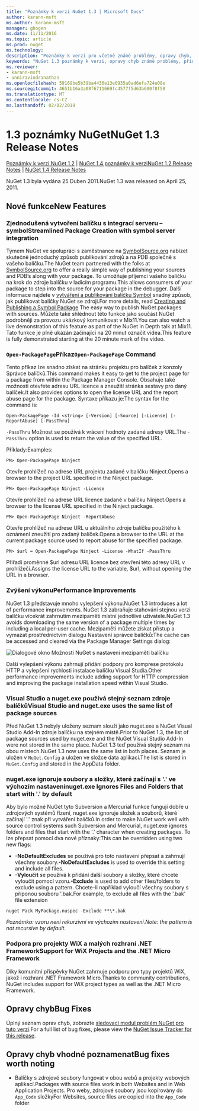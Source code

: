```yaml
---
title: "Poznámky k verzi NuGet 1.3 | Microsoft Docs"
author: karann-msft
ms.author: karann-msft
manager: ghogen
ms.date: 11/11/2016
ms.topic: article
ms.prod: nuget
ms.technology: 
description: "Poznámky k verzi pro včetně známé problémy, opravy chyb, přidaných funkcí a chcete 1.3 NuGet."
keywords: "NuGet 1.3 poznámky k verzi, opravy chyb známé problémy, přidat funkce, chcete"
ms.reviewer:
- karann-msft
- unniravindranathan
ms.openlocfilehash: 59169be5b39ba4436e13e0935a0ad6efa724e08e
ms.sourcegitcommit: 4651b16a3a08f6711669fc4577f5d63b600f8f58
ms.translationtype: MT
ms.contentlocale: cs-CZ
ms.lasthandoff: 02/02/2018
---
```

# <a name="nuget-13-release-notes"></a><span data-ttu-id="f1c0f-104">1.3 poznámky NuGet</span><span class="sxs-lookup"><span data-stu-id="f1c0f-104">NuGet 1.3 Release Notes</span></span>

<span data-ttu-id="f1c0f-105">[Poznámky k verzi NuGet 1.2](../release-notes/nuget-1.2.md) | [NuGet 1.4 poznámky k verzi](../release-notes/nuget-1.4.md)</span><span class="sxs-lookup"><span data-stu-id="f1c0f-105">[NuGet 1.2 Release Notes](../release-notes/nuget-1.2.md) | [NuGet 1.4 Release Notes](../release-notes/nuget-1.4.md)</span></span>

<span data-ttu-id="f1c0f-106">NuGet 1.3 byla vydána 25 Duben 2011.</span><span class="sxs-lookup"><span data-stu-id="f1c0f-106">NuGet 1.3 was released on April 25, 2011.</span></span>

## <a name="new-features"></a><span data-ttu-id="f1c0f-107">Nové funkce</span><span class="sxs-lookup"><span data-stu-id="f1c0f-107">New Features</span></span>

### <a name="streamlined-package-creation-with-symbol-server-integration"></a><span data-ttu-id="f1c0f-108">Zjednodušená vytvoření balíčku s integrací serveru – symbol</span><span class="sxs-lookup"><span data-stu-id="f1c0f-108">Streamlined Package Creation with symbol server integration</span></span>

<span data-ttu-id="f1c0f-109">Týmem NuGet ve spolupráci s zaměstnance na [SymbolSource.org](http://www.symbolsource.org/) nabízet skutečně jednoduchý způsob publikování zdrojů a na PDB společně s vašeho balíčku.</span><span class="sxs-lookup"><span data-stu-id="f1c0f-109">The NuGet team partnered with the folks at [SymbolSource.org](http://www.symbolsource.org/) to offer a really simple way of publishing your sources and PDB’s along with your package.</span></span> <span data-ttu-id="f1c0f-110">To umožňuje příjemci vašeho balíčku na krok do zdroje balíčku v ladicím programu.</span><span class="sxs-lookup"><span data-stu-id="f1c0f-110">This allows consumers of your package to step into the source for your package in the debugger.</span></span> <span data-ttu-id="f1c0f-111">Další informace najdete v [vytváření a publikování balíčku Symbol](../create-packages/symbol-packages.md) snadný způsob, jak publikovat balíčky NuGet se zdroji.</span><span class="sxs-lookup"><span data-stu-id="f1c0f-111">For more details, read [Creating and Publishing a Symbol Package](../create-packages/symbol-packages.md) The easy way to publish NuGet packages with sources.</span></span> <span data-ttu-id="f1c0f-112">Můžete také shlédnout této funkce jako součást NuGet podrobněji za provozu ukázkový komunikovat v Mix11.</span><span class="sxs-lookup"><span data-stu-id="f1c0f-112">You can also watch a live demonstration of this feature as part of the NuGet in Depth talk at Mix11.</span></span> <span data-ttu-id="f1c0f-113">Tato funkce je plně ukázán začínající na 20 minut označit videa.</span><span class="sxs-lookup"><span data-stu-id="f1c0f-113">This feature is fully demonstrated starting at the 20 minute mark of the video.</span></span>

### <a name="open-packagepage-command"></a><span data-ttu-id="f1c0f-114">`Open-PackagePage`Příkaz</span><span class="sxs-lookup"><span data-stu-id="f1c0f-114">`Open-PackagePage` Command</span></span>

<span data-ttu-id="f1c0f-115">Tento příkaz lze snadno získat na stránku projektu pro balíček z konzoly Správce balíčků.</span><span class="sxs-lookup"><span data-stu-id="f1c0f-115">This command makes it easy to get to the project page for a package from within the Package Manager Console.</span></span> <span data-ttu-id="f1c0f-116">Obsahuje také možnosti otevřete adresu URL licence a zneužití stránka sestavy pro daný balíček.</span><span class="sxs-lookup"><span data-stu-id="f1c0f-116">It also provides options to open the license URL and the report abuse page for the package.</span></span>
<span data-ttu-id="f1c0f-117">Syntaxe příkazu je:</span><span class="sxs-lookup"><span data-stu-id="f1c0f-117">The syntax for the command is:</span></span>

    Open-PackagePage -Id <string> [-Version] [-Source] [-License] [-ReportAbuse] [-PassThru]

<span data-ttu-id="f1c0f-118">`-PassThru` Možnost se používá k vrácení hodnoty zadané adresy URL.</span><span class="sxs-lookup"><span data-stu-id="f1c0f-118">The `-PassThru` option is used to return the value of the specified URL.</span></span>

<span data-ttu-id="f1c0f-119">Příklady:</span><span class="sxs-lookup"><span data-stu-id="f1c0f-119">Examples:</span></span>

    PM> Open-PackagePage Ninject

<span data-ttu-id="f1c0f-120">Otevře prohlížeč na adrese URL projektu zadané v balíčku Ninject.</span><span class="sxs-lookup"><span data-stu-id="f1c0f-120">Opens a browser to the project URL specified in the Ninject package.</span></span>

    PM> Open-PackagePage Ninject -License

<span data-ttu-id="f1c0f-121">Otevře prohlížeč na adrese URL licence zadané v balíčku Ninject.</span><span class="sxs-lookup"><span data-stu-id="f1c0f-121">Opens a browser to the license URL specified in the Ninject package.</span></span>

    PM> Open-PackagePage Ninject -ReportAbuse

<span data-ttu-id="f1c0f-122">Otevře prohlížeč na adrese URL u aktuálního zdroje balíčku použitého k oznámení zneužití pro zadaný balíček.</span><span class="sxs-lookup"><span data-stu-id="f1c0f-122">Opens a browser to the URL at the current package source used to report abuse for the specified package.</span></span>

    PM> $url = Open-PackagePage Ninject -License -WhatIf -PassThru

<span data-ttu-id="f1c0f-123">Přiřadí proměnné $url adresu URL licence bez otevření této adresy URL v prohlížeči.</span><span class="sxs-lookup"><span data-stu-id="f1c0f-123">Assigns the license URL to the variable, $url, without opening the URL in a browser.</span></span>

### <a name="performance-improvements"></a><span data-ttu-id="f1c0f-124">Zvýšení výkonu</span><span class="sxs-lookup"><span data-stu-id="f1c0f-124">Performance Improvements</span></span>

<span data-ttu-id="f1c0f-125">NuGet 1.3 představuje mnoho vylepšení výkonu.</span><span class="sxs-lookup"><span data-stu-id="f1c0f-125">NuGet 1.3 introduces a lot of performance improvements.</span></span> <span data-ttu-id="f1c0f-126">NuGet 1.3 zabraňuje stahování stejnou verzi balíčku vícekrát zahrnutím mezipaměti místní jednotlivé uživatele.</span><span class="sxs-lookup"><span data-stu-id="f1c0f-126">NuGet 1.3 avoids downloading the same version of a package multiple times by including a local per-user cache.</span></span> <span data-ttu-id="f1c0f-127">Mezipaměti můžete získat přístup a vymazat prostřednictvím dialogu Nastavení správce balíčků:</span><span class="sxs-lookup"><span data-stu-id="f1c0f-127">The cache can be accessed and cleared via the Package Manager Settings dialog:</span></span>

![Dialogové okno Možnosti NuGet s nastavení mezipaměti balíčku](./media/nuget-options.png)

<span data-ttu-id="f1c0f-129">Další vylepšení výkonu zahrnují přidání podpory pro komprese protokolu HTTP a vylepšení rychlosti instalace balíčku Visual Studia.</span><span class="sxs-lookup"><span data-stu-id="f1c0f-129">Other performance improvements include adding support for HTTP compression and improving the package installation speed within Visual Studio.</span></span>

### <a name="visual-studio-and-nugetexe-uses-the-same-list-of-package-sources"></a><span data-ttu-id="f1c0f-130">Visual Studio a nuget.exe používá stejný seznam zdroje balíčků</span><span class="sxs-lookup"><span data-stu-id="f1c0f-130">Visual Studio and nuget.exe uses the same list of package sources</span></span>

<span data-ttu-id="f1c0f-131">Před NuGet 1.3 nebyly uloženy seznam slouží jako nuget.exe a NuGet Visual Studio Add-In zdroje balíčku na stejném místě.</span><span class="sxs-lookup"><span data-stu-id="f1c0f-131">Prior to NuGet 1.3, the list of package sources used by nuget.exe and the NuGet Visual Studio Add-In were not stored in the same place.</span></span> <span data-ttu-id="f1c0f-132">NuGet 1.3 teď používá stejný seznam na obou místech.</span><span class="sxs-lookup"><span data-stu-id="f1c0f-132">NuGet 1.3 now uses the same list in both places.</span></span> <span data-ttu-id="f1c0f-133">Seznam je uložen v `NuGet.Config` a uložen ve složce data aplikací.</span><span class="sxs-lookup"><span data-stu-id="f1c0f-133">The list is stored in `NuGet.Config` and stored in the AppData folder.</span></span>

### <a name="nugetexe-ignores-files-and-folders-that-start-with--by-default"></a><span data-ttu-id="f1c0f-134">nuget.exe ignoruje soubory a složky, které začínají s '.' ve výchozím nastavení</span><span class="sxs-lookup"><span data-stu-id="f1c0f-134">nuget.exe Ignores Files and Folders that start with '.' by default</span></span>

<span data-ttu-id="f1c0f-135">Aby bylo možné NuGet tyto Subversion a Mercurial funkce fungují dobře u zdrojových systémů řízení, nuget.exe ignoruje složek a souborů, které začínají '.' znak při vytváření balíčků.</span><span class="sxs-lookup"><span data-stu-id="f1c0f-135">In order to make NuGet work well with source control systems such Subversion and Mercurial, nuget.exe ignores folders and files that start with the '.' character when creating packages.</span></span> <span data-ttu-id="f1c0f-136">To lze přepsat pomocí dva nové příznaky:</span><span class="sxs-lookup"><span data-stu-id="f1c0f-136">This can be overridden using two new flags:</span></span>

* <span data-ttu-id="f1c0f-137">__-NoDefaultExcludes__ se používá pro toto nastavení přepsat a zahrnují všechny soubory.</span><span class="sxs-lookup"><span data-stu-id="f1c0f-137">__-NoDefaultExcludes__ is used to override this setting and include all files.</span></span>
* <span data-ttu-id="f1c0f-138">__-Vyloučit__ se používá k přidání další soubory a složky, které chcete vyloučit pomocí vzoru.</span><span class="sxs-lookup"><span data-stu-id="f1c0f-138">__-Exclude__ is used to add other files/folders to exclude using a pattern.</span></span> <span data-ttu-id="f1c0f-139">Chcete-li například vyloučí všechny soubory s příponou souboru '.bak.</span><span class="sxs-lookup"><span data-stu-id="f1c0f-139">For example, to exclude all files with the '.bak' file extension</span></span>

```
nuget Pack MyPackage.nuspec -Exclude **\*.bak
```  

<span data-ttu-id="f1c0f-140">_Poznámka: vzoru není rekurzivní ve výchozím nastavení._</span><span class="sxs-lookup"><span data-stu-id="f1c0f-140">_Note: the pattern is not recursive by default._</span></span>

### <a name="support-for-wix-projects-and-the-net-micro-framework"></a><span data-ttu-id="f1c0f-141">Podpora pro projekty WiX a malých rozhraní .NET Framework</span><span class="sxs-lookup"><span data-stu-id="f1c0f-141">Support for WiX Projects and the .NET Micro Framework</span></span>

<span data-ttu-id="f1c0f-142">Díky komunitní příspěvky NuGet zahrnuje podporu pro typy projektů WiX, jakož i rozhraní .NET Framework Micro.</span><span class="sxs-lookup"><span data-stu-id="f1c0f-142">Thanks to community contributions, NuGet includes support for WiX project types as well as the .NET Micro Framework.</span></span>

## <a name="bug-fixes"></a><span data-ttu-id="f1c0f-143">Opravy chyb</span><span class="sxs-lookup"><span data-stu-id="f1c0f-143">Bug Fixes</span></span>

<span data-ttu-id="f1c0f-144">Úplný seznam oprav chyb, zobrazte [sledovací modul problém NuGet pro tuto verzi](http://nuget.codeplex.com/workitem/list/advanced?keyword=&status=All&type=All&priority=All&release=NuGet%201.3&assignedTo=All&component=All&sortField=LastUpdatedDate&sortDirection=Descending&page=0).</span><span class="sxs-lookup"><span data-stu-id="f1c0f-144">For a full list of bug fixes, please view the [NuGet Issue Tracker for this release](http://nuget.codeplex.com/workitem/list/advanced?keyword=&status=All&type=All&priority=All&release=NuGet%201.3&assignedTo=All&component=All&sortField=LastUpdatedDate&sortDirection=Descending&page=0).</span></span>

## <a name="bug-fixes-worth-noting"></a><span data-ttu-id="f1c0f-145">Opravy chyb vhodné poznamenat</span><span class="sxs-lookup"><span data-stu-id="f1c0f-145">Bug fixes worth noting</span></span>

* <span data-ttu-id="f1c0f-146">Balíčky s zdrojové soubory fungovat v obou webů a projekty webových aplikací.</span><span class="sxs-lookup"><span data-stu-id="f1c0f-146">Packages with source files work in both Websites and in Web Application Projects.</span></span>
<span data-ttu-id="f1c0f-147">Pro weby, zdrojové soubory jsou kopírovány do `App_Code` složky</span><span class="sxs-lookup"><span data-stu-id="f1c0f-147">For Websites, source files are copied into the `App_Code` folder</span></span>
